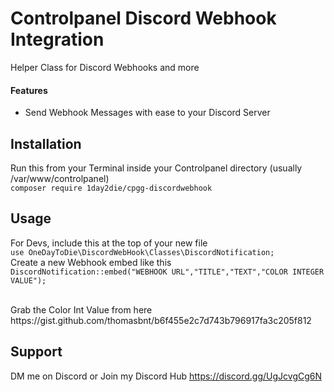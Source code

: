 
# Controlpanel Discord Webhook Integration

Helper Class for Discord Webhooks and more

#### Features
- Send Webhook Messages with ease to your Discord Server



## Installation

Run this from your Terminal inside your Controlpanel directory (usually /var/www/controlpanel)
<br/>
`composer require 1day2die/cpgg-discordwebhook`<br/>

## Usage
For Devs, include this at the top of your new file<br/>
`use OneDayToDie\DiscordWebHook\Classes\DiscordNotification;`
<br/>
Create a new Webhook embed like this
<br/>
`DiscordNotification::embed("WEBHOOK URL","TITLE","TEXT","COLOR INTEGER VALUE");`<br/>

<br/>
Grab the Color Int Value from here
https://gist.github.com/thomasbnt/b6f455e2c7d743b796917fa3c205f812

## Support
DM me on Discord or Join my Discord Hub
https://discord.gg/UgJcvgCg6N
